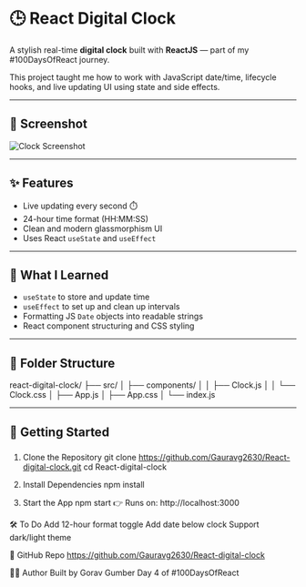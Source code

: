 # 🕒 React Digital Clock

A stylish real-time **digital clock** built with **ReactJS** — part of my #100DaysOfReact journey.

This project taught me how to work with JavaScript date/time, lifecycle hooks, and live updating UI using state and side effects.

---

## 📸 Screenshot

![Clock Screenshot](./screenshot.png)

---

## ✨ Features

- Live updating every second ⏱️
- 24-hour time format (HH:MM:SS)
- Clean and modern glassmorphism UI
- Uses React `useState` and `useEffect`

---

## 🧠 What I Learned

- `useState` to store and update time
- `useEffect` to set up and clean up intervals
- Formatting JS `Date` objects into readable strings
- React component structuring and CSS styling

---

## 📁 Folder Structure

react-digital-clock/
├── src/
│ ├── components/
│ │ ├── Clock.js
│ │ └── Clock.css
│ ├── App.js
│ ├── App.css
│ └── index.js

---

## 🚀 Getting Started

### 
1. Clone the Repository
git clone https://github.com/Gauravg2630/React-digital-clock.git
cd React-digital-clock

2. Install Dependencies
npm install

3. Start the App
npm start
👉 Runs on: http://localhost:3000

🛠️ To Do
Add 12-hour format toggle
Add date below clock
Support dark/light theme

🔗 GitHub Repo
https://github.com/Gauravg2630/React-digital-clock

🙋‍♂️ Author
Built by Gorav Gumber
Day 4 of #100DaysOfReact

